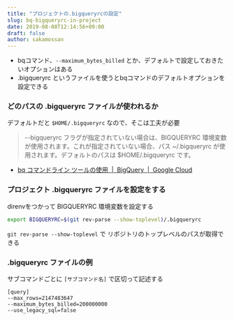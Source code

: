 ```yaml
---
title: "プロジェクトの.bigqueryrcの設定"
slug: bq-bigqueryrc-in-project
date: 2019-08-08T12:14:56+09:00
draft: false
author: sakamossan
---
```


- bqコマンド、`--maximum_bytes_billed` とか、デフォルトで設定しておきたいオプションはある
- .bigqueryrc というファイルを使うとbqコマンドのデフォルトオプションを設定できる

### どのパスの .bigqueryrc ファイルが使われるか

デフォルトだと `$HOME/.bigqueryrc` なので、そこは工夫が必要

> --bigqueryrc フラグが指定されていない場合は、BIGQUERYRC 環境変数が使用されます。これが指定されていない場合、パス ~/.bigqueryrc が使用されます。デフォルトのパスは $HOME/.bigqueryrc です。

- [bq コマンドライン ツールの使用  |  BigQuery  |  Google Cloud](https://cloud.google.com/bigquery/docs/bq-command-line-tool?hl=ja#setting_default_values_for_command-line_flags)


### プロジェクト .bigqueryrc ファイルを設定をする

direnvをつかって BIGQUERYRC 環境変数を設定する

```bash
export BIGQUERYRC=$(git rev-parse --show-toplevel)/.bigqueryrc
```

`git rev-parse --show-toplevel` で リポジトリのトップレベルのパスが取得できる


### .bigqueryrc ファイルの例

サブコマンドごとに `[サブコマンド名]` で区切って記述する

```
[query]
--max_rows=2147483647
--maximum_bytes_billed=200000000
--use_legacy_sql=false
```
